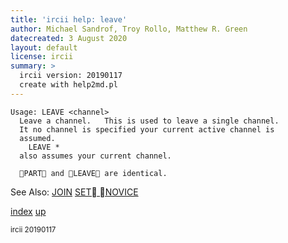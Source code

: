 ```yaml
---
title: 'ircii help: leave'
author: Michael Sandrof, Troy Rollo, Matthew R. Green
datecreated: 3 August 2020
layout: default
license: ircii
summary: >
  ircii version: 20190117
  create with help2md.pl
---
```

```
Usage: LEAVE <channel>
  Leave a channel.   This is used to leave a single channel.
  It no channel is specified your current active channel is 
  assumed.
    LEAVE *
  also assumes your current channel.

  PART and LEAVE are identical.

```
See Also:
  [JOIN](join.html)
  [SET NOVICE](set/novice.html)

[index](index.html)
[up](..)

<small> ircii 20190117 </small>
